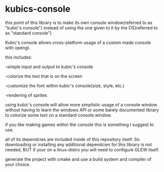 # kubics-console
this point of this library is to make its own console window(referred to as "kubic's console") instead of using the one
given to it by the OS(referred to as "standard console") 

Kubic's console allows cross-platform usage of a custom made console with opengl. 

this includes:

-simple input and output to kubic's console

-colorize the text that is on the screen

-customize the font within kubic's console(size, style, etc.)

-rendering of sprites


using kubic's console will allow more simplistic usage of a console window
without having to learn the windows API or some barely documented library
to colorize some text on a standard console window.

if you like making games within the console this is something I suggest to use.

all of its dependcies are included inside of this repository itself.
So downloading or installing any additional dependcies for this library is not needed,
BUT if your on a linux-distro you will need to configure GLEW itself.

generate the project with cmake and use a build system and compiler of your choice.

